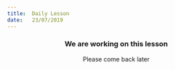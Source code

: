 ```yaml
---
title:  Daily Lesson
date:   23/07/2019
---
```


### <center>We are working on this lesson</center>
<center>Please come back later</center>